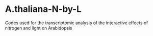 # A.thaliana-N-by-L
Codes used for the transcriptomic analysis of the interactive effects of nitrogen and light on Arabidopsis
